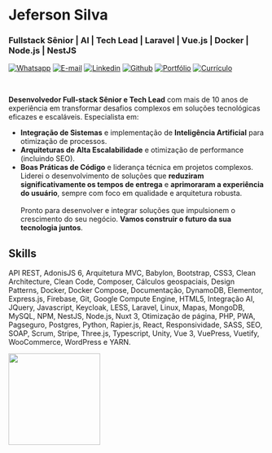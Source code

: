 <!--curriculum:start-->

# Jeferson Silva
### Fullstack Sênior | AI | Tech Lead | Laravel | Vue.js | Docker | Node.js | NestJS


[![Whatsapp](https://api.iconify.design/ic:baseline-whatsapp.svg?color=%23ffffff&height=30 'Whatsapp')](https://wa.me/message/NG7A2SW25XIEI1)
[![E-mail](https://api.iconify.design/ic:outline-alternate-email.svg?color=%23ffffff&height=30 'E-mail')](mailto:jeferson.i.silva@gmail.com)
[![Linkedin](https://api.iconify.design/mdi:linkedin.svg?color=%23ffffff&height=30 'Linkedin')](https://www.linkedin.com/in/jeferson-siqueira/)
[![Github](https://api.iconify.design/mdi:github.svg?color=%23ffffff&height=30 'Github')](https://github.com/jeff-silva)
[![Portfólio](https://api.iconify.design/material-symbols:home-rounded.svg?color=%23ffffff&height=30 'Portfólio')](https://jeff-silva.github.io)
[![Currículo](https://api.iconify.design/mdi:download.svg?color=%23ffffff&height=30 'Currículo')](https://raw.githubusercontent.com/jeff-silva/jeff-silva/main/data/jeferson-silva.pdf)


<br />

**Desenvolvedor Full-stack Sênior e Tech Lead** com mais de 10 anos de experiência em transformar desafios complexos em soluções tecnológicas eficazes e escaláveis. Especialista em:
* **Integração de Sistemas** e implementação de **Inteligência Artificial** para otimização de processos.
* **Arquiteturas de Alta Escalabilidade** e otimização de performance (incluindo SEO).
* **Boas Práticas de Código** e liderança técnica em projetos complexos.
Liderei o desenvolvimento de soluções que **reduziram significativamente os tempos de entrega** e **aprimoraram a experiência do usuário**, sempre com foco em qualidade e arquitetura robusta.
<br /><br />
Pronto para desenvolver e integrar soluções que impulsionem o crescimento do seu negócio. **Vamos construir o futuro da sua tecnologia juntos**.


## Skills

API REST, AdonisJS 6, Arquitetura MVC, Babylon, Bootstrap, CSS3, Clean Architecture, Clean Code, Composer, Cálculos geospaciais, Design Patterns, Docker, Docker Compose, Documentação, DynamoDB, Elementor, Express.js, Firebase, Git, Google Compute Engine, HTML5, Integração AI, JQuery, Javascript, Keycloak, LESS, Laravel, Linux, Mapas, MongoDB, MySQL, NPM, NestJS, Node.js, Nuxt 3, Otimização de página, PHP, PWA, Pagseguro, Postgres, Python, Rapier.js, React, Responsividade, SASS, SEO, SOAP, Scrum, Stripe, Three.js, Typescript, Unity, Vue 3, VuePress, Vuetify, WooCommerce, WordPress e YARN.


<!--curriculum:final-->

<img loading="lazy" height="180em" src="https://github-readme-stats.vercel.app/api/top-langs/?username=jeff-silva&layout=compact&langs_count=7&theme=dracula" />

<!-- :house:    Belo Horizonte/MG <br>
:iphone:   <img src="https://img.shields.io/badge/&#x2b;&#x35;&#x35;&#160;&#x28;&#x33;&#x31;&#x29;&#160;&#x39;&#x39;&#x35;&#x32;&#x37;&#x2010;&#x31;&#x34;&#x32;&#x36;-ffffff"><br>
:envelope:  jeferson.i.silva@gmail.com

&#x6a;&#x65;&#x66;&#x65;&#x72;&#x73;&#x6f;&#x6e;&#x2e;&#x69;&#x2e;&#x73;&#x69;&#x6c;&#x76;&#x61;&#x40;&#x67;&#x6d;&#x61;&#x69;&#x6c;&#x2e;&#x63;&#x6f;&#x6d; -->

<!-- #### Hi, im Jeferson 👋
I have been a web developer since 2011.
I am an enthusiast of simple tools that help me focus only on the business rules of the system.

<h3 align="center">Skills</h3>
<p align="center">
    <img height="25px" src="https://img.shields.io/badge/MySQL-004260?style=for-the-badge&logo=mysql&logoColor=white">
    <img height="25px" src="https://img.shields.io/badge/PHP-7377ad?style=for-the-badge&logo=php&logoColor=ffffff">
    <img height="25px" src="https://img.shields.io/badge/Laravel-FF2D20?style=for-the-badge&logo=laravel&logoColor=white">
    <img height="25px" src="https://img.shields.io/badge/CSS-3595cf?style=for-the-badge&logo=css&logoColor=white">
    <img height="25px" src="https://img.shields.io/badge/HTML5-dd4b25"/>
    <img height="25px" src="https://img.shields.io/badge/Javascript-f0d53c"/>
    <br>
    <img height="25px" src="https://img.shields.io/badge/Wordpress-207196?style=for-the-badge&logo=wordpress&logoColor=ffffff">
    <img height="25px" src="https://img.shields.io/badge/Docker-2392e6"/>
    <img height="25px" src="https://img.shields.io/badge/Vue.js-35495E?style=for-the-badge&logo=vue.js&logoColor=4FC08D">
    <img height="25px" src="https://img.shields.io/badge/nuxt.js-00C58E?style=for-the-badge&logo=nuxt.js&logoColor=white">
    <img height="25px" src="https://img.shields.io/badge/Bootstrap-563D7C?style=for-the-badge&logo=bootstrap&logoColor=white">
    <br>
    <img height="25px" src="https://img.shields.io/badge/Unity-100000?style=for-the-badge&logo=unity&logoColor=white">
    <img height="25px" src=" https://img.shields.io/badge/Git-F05032?style=for-the-badge&logo=git&logoColor=white">
    <img height="25px" src="https://img.shields.io/badge/firebase-ffca28?style=for-the-badge&logo=firebase&logoColor=black">
    <img height="25px" src="https://img.shields.io/badge/jQuery-0769AD?style=for-the-badge&logo=jquery&logoColor=white">
    <img height="25px" src="https://img.shields.io/badge/Three.js-eeeeee?style=for-the-badge&logo=three.js&logoColor=000000">
</p>


<h5 align="center">Contact-me</h5>

<p align="center">
    <a href="https://www.linkedin.com/in/jeferson-siqueira/" target="_blank">
        <img src="https://img.shields.io/badge/LinkedIn-0077B5?style=for-the-badge&logo=linkedin&logoColor=white"/>
    </a>
    <a href="https://wa.me/message/NG7A2SW25XIEI1" target="_blank">
        <img src="https://img.shields.io/badge/WhatsApp-25D366?style=for-the-badge&logo=whatsapp&logoColor=white"/>
    </a>
    <a href="mailto:jeferson.i.silva@gmail.com" target="_blank">
        <img src="https://img.shields.io/badge/Gmail-D14836?style=for-the-badge&logo=gmail&logoColor=white"/>
    </a>
    <a href="https://labscript.dev" target="_blank">
        <img src="https://img.shields.io/badge/labscript.dev-100000?style=for-the-badge&logoColor=white"/>
    </a>
</p> -->

<!--START_SECTION:waka-->
<!--END_SECTION:waka-->

<!-- <br><br>
***

<h3 align="center">Stats</h3>

<p align="center">
    <img src="https://wakatime.com/share/@05fd4174-02f8-42e9-9cc9-d57c780c01f7/1921cb4d-198b-43f7-b774-5018b7cf5786.svg" alt="" width="45%">
    <img src="https://wakatime.com/share/@05fd4174-02f8-42e9-9cc9-d57c780c01f7/b5ae9621-2225-4e4e-a2ff-8f8bc941144a.svg" alt="" width="45%">
</p>
<br>

<p align="center">
    <img align="center" src="https://github-readme-stats.vercel.app/api/top-langs?username=jeff-silva&show_icons=true&locale=en&layout=compact&count_private=true" alt="jeff-silva" width="45%" /> &nbsp;
    <img align="center" src="https://github-readme-stats.vercel.app/api?username=jeff-silva&show_icons=true&locale=en&count_private=true" alt="jeff-silva" width="45%" />
    <br><br>
    <img src="https://github-profile-trophy.vercel.app/?username=jeff-silva&margin-w=15&margin-h=15&row=2&column=6" alt="jeff-silva" width="100%" />
    <br><br>
    <img src="https://github-readme-stats.vercel.app/api/wakatime?username=jeffsilva" alt="" height="200px">
</p>

![Snake animation](https://github.com/jeff-silva/jeff-silva/blob/output/github-contribution-grid-snake.svg) -->
